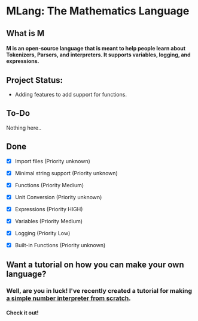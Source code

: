 # MLang: The Mathematics Language

## What is M
#### M is an open-source language that is meant to help people learn about Tokenizers, Parsers, and interpreters. It supports variables, logging, and expressions.

## Project Status:
- Adding features to add support for functions.

## To-Do
Nothing here..

## Done
- [x] Import files (Priority unknown)
- [x] Minimal string support (Priority unknown)
- [x] Functions (Priority Medium)
- [x] Unit Conversion (Priority unknown)
- [x] Expressions (Priority HIGH)
- [x] Variables (Priority Medium)
- [x] Logging (Priority Low)
- [x] Built-in Functions (Priority unknown)


## Want a tutorial on how you can make your own language?
### Well, are you in luck! I've recently created a tutorial for making [a simple number interpreter from scratch](https://number-interpreter-from-scratch.battledash2.repl.co).
#### Check it out!